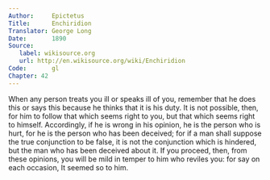 ```yaml
---
Author:     Epictetus  
Title:      Enchiridion  
Translator: George Long  
Date:       1890  
Source:
   label: wikisource.org
   url: http://en.wikisource.org/wiki/Enchiridion
Code:       gl  
Chapter: 42
---
```


When any person treats you ill or speaks ill of you, remember that he does this
or says this because he thinks that it is his duty. It is not possible, then,
for him to follow that which seems right to you, but that which seems right to
himself. Accordingly, if he is wrong in his opinion, he is the person who is
hurt, for he is the person who has been deceived; for if a man shall suppose
the true conjunction to be false, it is not the conjunction which is hindered,
but the man who has been deceived about it. If you proceed, then, from these
opinions, you will be mild in temper to him who reviles you: for say on each
occasion, It seemed so to him.


